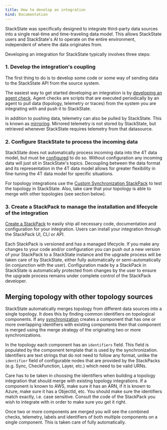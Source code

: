 ```yaml
---
title: How to develop an integration
kind: Documentation
---
```


StackState was specifically designed to integrate third-party data sources into a single real-time and time-traveling data model. This allows StackState users and StackState's AI to operate on the entire environment, independent of where the data originates from.

Developing an integration for StackState typically involves three steps:
 
### 1. Develop the integration's coupling 
 
The first thing to do is to develop some code or some way of sending data to the StackState API from the source system. 

The easiest way to get started developing an integration is by [developing an agent check](/develop/agent_check/). Agent checks are scripts that are executed periodically by an agent to pull data (topology, telemetry or traces) from the system you are integrating with and push it to StackState. 

In addition to pushing data, telemetry can also be pulled by StackState. This is known as [mirroring](/develop/mirroring). Mirrored telemetry is not stored by StackState, but retrieved whenever StackState requires telemetry from that datasource. 

### 2. Configure StackState to process the incoming data 
 
StackState does not automatically process incoming data into the 4T data model, but must be [configured](/configure/) to do so. Without configuration any incoming data will just sit in StackState's topics. Decoupling between the data format and its representation in the 4T data model allows for greater flexibility in fine-tuning the 4T data model for specific situations. 

For topology integrations use the [Custom Synchronization StackPack](/develop/custom_synchronization_stackpack/) to test the topology in StackState. Also, take care that your topology is able to merge with other topologies (see section below).

### 3. Create a StackPack to manage the installation and lifecycle of the integration

[Create a StackPack](/develop/stackpack/) to easily ship all necessary code, documentation and configuration for your integration. Users can install your integration through the StackPack UI, CLI or API. 

Each StackPack is versioned and has a managed lifecycle. If you make any changes to your code and/or configuration you can push out a new version of your StackPack to a StackState instance and the upgrade process will be taken care of by StackState, either fully automatically or semi-automatically (in conjunction with the user). Configuration made by a StackPack in StackState is automatically protected from changes by the user to ensure the upgrade process remains under complete control of the StackPack developer.

## Merging topology with other topology sources

StackState automatically merges topology from different data sources into a single topology. It does this by finding common identifiers on topological components. If any [synchronization](/configure/topology_synchronization) creates a component that has one or more overlapping identifiers with existing components then that component is merged using the merge strategy of the originating two or more synchronizations.  

In the topology each component has an `identifiers` field. This field is populated by the component template that is used by the synchronization. Identifiers are text strings that do not need to follow any format, unlike the `identifier` field of configurable nodes that are provided by the StackPacks (e.g. Sync, CheckFunction, Layer, etc.) which need to be valid URNs. 

Care has to be taken in choosing the identifiers when building a topology integration that should merge with existing topology integrations. If a component is known to AWS, make sure it has an ARN, if it is known to Azure, make sure it has a ObjectId, etc. You should make sure the identifiers match exactly, i.e. case sensitive. Consult the code of the StackPack you wish to integrate with in order to make sure you get it right. 

Once two or more components are merged you will see the combined checks, telemetry, labels and identifiers of both multiple components on a single component. This is taken care of fully automatically. 
